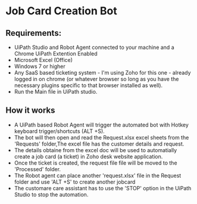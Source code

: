 # Job Card Creation Bot

## Requirements:
- UiPath Studio and Robot Agent connected to your machine and a Chrome UiPath Extention Enabled
- Microsoft Excel (Office)
- Windows 7 or higher
- Any SaaS based ticketing system - I'm using Zoho for this one - already logged in on chrome (or whatever browser so long as you have the necessary plugins specific to that browser installed as well).
- Run the Main file in UiPath studio.

## How it works
- A UiPath based Robot Agent will trigger the automated bot with Hotkey keyboard trigger/shortcuts (ALT +S).
- The bot will then open and read the Request.xlsx excel sheets from the 'Requests' folder,The excel file has the customer details and request.
- The details obtaine from the excel doc will be used to automatially create a job card (a ticket) in Zoho desk website application.
- Once the ticket is created, the request file file will be moved to the 'Processed' folder.
- The Robot agent can place another 'request.xlsx' file in the Request folder and use 'ALT +S' to create another jobcard
- The customare care assistant has to use the 'STOP' option in the UiPath Studio to stop the automation.

